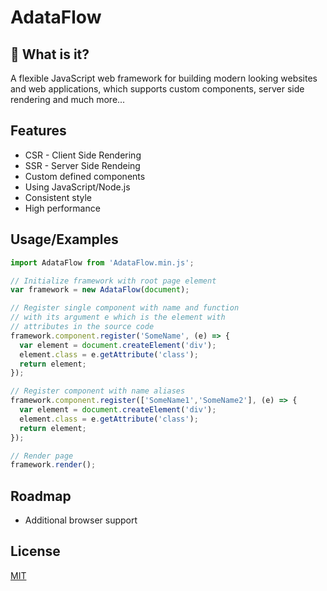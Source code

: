 
# AdataFlow


## 🚀 What is it?
A flexible JavaScript web framework for building modern looking websites and web applications, which supports custom components, server side rendering and much more...


## Features

- CSR - Client Side Rendering
- SSR - Server Side Rendeing
- Custom defined components
- Using JavaScript/Node.js
- Consistent style
- High performance

## Usage/Examples

```javascript
import AdataFlow from 'AdataFlow.min.js';

// Initialize framework with root page element
var framework = new AdataFlow(document);

// Register single component with name and function
// with its argument e which is the element with
// attributes in the source code
framework.component.register('SomeName', (e) => {
  var element = document.createElement('div');
  element.class = e.getAttribute('class');
  return element;
});

// Register component with name aliases
framework.component.register(['SomeName1','SomeName2'], (e) => {
  var element = document.createElement('div');
  element.class = e.getAttribute('class');
  return element;
});

// Render page
framework.render();
```


## Roadmap

- Additional browser support


## License

[MIT](https://choosealicense.com/licenses/mit/)

